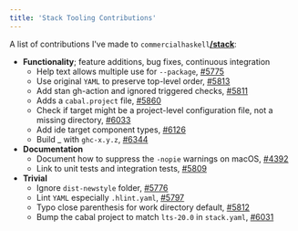 ```yaml
---
title: 'Stack Tooling Contributions'
---
```

A list of contributions I've made to `commercialhaskell`[**/stack**](https://docs.haskellstack.org):

- **Functionality**; feature additions, bug fixes, continuous integration
    - Help text allows multiple use for `--package`,
      [#5775](https://github.com/commercialhaskell/stack/pull/5775)
    - Use original `YAML` to preserve top-level order,
      [#5813](https://github.com/commercialhaskell/stack/pull/5813)
    - Add stan gh-action and ignored triggered checks,
      [#5811](https://github.com/commercialhaskell/stack/pull/5811)
    - Adds a `cabal.project` file,
      [#5860](https://github.com/commercialhaskell/stack/pull/5860)
    - Check if target might be a project-level configuration file, not a
      missing directory,
      [#6033](https://github.com/commercialhaskell/stack/pull/6033)
    - Add ide target component types,
      [#6126](https://github.com/commercialhaskell/stack/pull/6126)
    - Build _ with `ghc-x.y.z`,
      [#6344](https://github.com/commercialhaskell/stack/pull/6344)
- **Documentation**
    - Document how to suppress the ``-nopie`` warnings on macOS,
      [#4392](https://github.com/commercialhaskell/stack/pull/4392/files)
    - Link to unit tests and integration tests,
      [#5809](https://github.com/commercialhaskell/stack/pull/5809)
- **Trivial**
    - Ignore `dist-newstyle` folder,
      [#5776](https://github.com/commercialhaskell/stack/pull/5776)
    - Lint `YAML` especially `.hlint.yaml`,
      [#5797](https://github.com/commercialhaskell/stack/pull/5797)
    - Typo close parenthesis for work directory default,
      [#5812](https://github.com/commercialhaskell/stack/pull/5812)
    - Bump the cabal project to match `lts-20.0` in `stack.yaml`,
      [#6031](https://github.com/commercialhaskell/stack/pull/6031)
